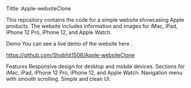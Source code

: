 Tittle :Apple-websiteClone

This repository contains the code for a simple website showcasing Apple products. The website includes information and images for iMac, iPad, iPhone 12 Pro, iPhone 12, and Apple Watch.

Demo
You can see a live demo of the website here . 

https://github.com/Shobhit1506/Apple-websiteClone

Features
Responsive design for desktop and mobile devices.
Sections for iMac, iPad, iPhone 12 Pro, iPhone 12, and Apple Watch.
Navigation menu with smooth scrolling.
Simple and clean UI.
